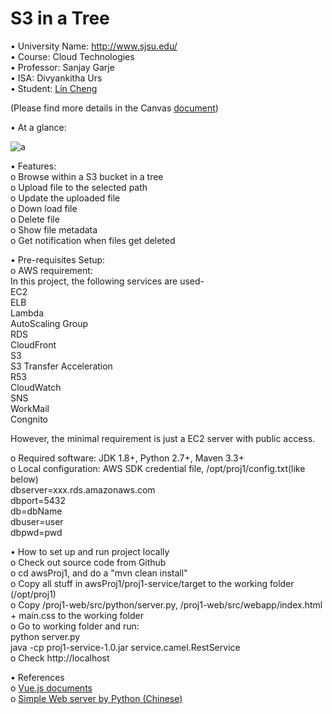 
S3 in a Tree
======================


•	University Name: http://www.sjsu.edu/  
•	Course: Cloud Technologies  
•	Professor: Sanjay Garje  
•	ISA: Divyankitha Urs  
•	Student: [Lin Cheng](https://www.linkedin.com/in/lin-cheng-08b31630/)  

(Please find more details in the Canvas [document](https://sjsu.instructure.com/files/48297608))  
	  
•	At a glance:  
  
![a](https://github.com/xzchenglin/sjsu/blob/master/awsProj1/sc.png)  
  
•	Features:  
   o Browse within a S3 bucket in a tree  
   o	Upload file to the selected path  
   o	Update the uploaded file  
   o	Down load file  
   o	Delete file  
   o	Show file metadata  
   o	Get notification when files get deleted  

•	Pre-requisites Setup:  
   o	AWS requirement:  
    In this project, the following services are used-  
      EC2  
      ELB  
      Lambda  
      AutoScaling Group  
      RDS  
      CloudFront  
      S3  
      S3 Transfer Acceleration  
      R53  
      CloudWatch  
      SNS  
      WorkMail  
      Congnito    
      
   However, the minimal requirement is just a EC2 server with public access.   
  
   o	Required software: JDK 1.8+, Python 2.7+, Maven 3.3+  
   o	Local configuration: AWS SDK credential file, /opt/proj1/config.txt(like below)  
      dbserver=xxx.rds.amazonaws.com  
      dbport=5432  
      db=dbName  
      dbuser=user  
      dbpwd=pwd  
  
•	How to set up and run project locally  
   o	Check out source code from Github  
   o	cd awsProj1, and do a "mvn clean install"  
   o	Copy all stuff in awsProj1/proj1-service/target to the working folder (/opt/proj1)  
   o	Copy /proj1-web/src/python/server.py, /proj1-web/src/webapp/index.html + main.css to the working folder  
   o	Go to working folder and run:  
       python server.py  
       java -cp proj1-service-1.0.jar  service.camel.RestService  
   o	Check http://localhost  
     
     
 •	References  
   o	[Vue.js documents](https://vuejs.org/v2/guide/)  
   o	[Simple Web server by Python (Chinese)](https://zhuanlan.zhihu.com/p/21323273)  


